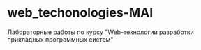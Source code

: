 # web_techonologies-MAI

Лабораторные работы по курсу "Web-технологии разработки прикладных программных систем"
